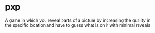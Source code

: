 # pxp
A game in which you reveal parts of a picture by increasing the quality in the specific location and have to guess what is on it with minimal reveals
